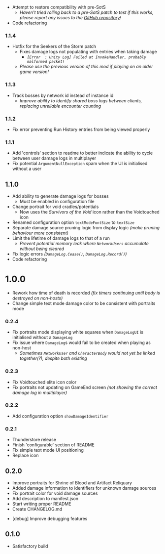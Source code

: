 - Attempt to restore compatibility with pre-SotS
    - *Haven't tried rolling back to a pre-SotS patch to test if this works, please report any issues to the [GitHub repository](https://github.com/itsschwer/ror2-damage-log/issues)!*
- Code refactoring

### 1.1.4
- Hotfix for the Seekers of the Storm patch
    - Fixes damage logs not populating with entries when taking damage
        - *`[Error  : Unity Log] Failed at InvokeHandler, probably malformed packet!`*
    - *Please use the previous version of this mod if playing on an older game version!*

### 1.1.3
- Track bosses by network id instead of instance id
    - *Improve ability to identify shared boss logs between clients, replacing unreliable encounter counting*

### 1.1.2
- Fix error preventing Run History entries from being viewed properly

### 1.1.1
- Add 'controls' section to readme to better indicate the ability to cycle between user damage logs in multiplayer
- Fix potential `ArgumentNullException` spam when the UI is initialised without a user

## 1.1.0
- Add ability to generate damage logs for bosses
    - Must be enabled in configuration file
- Change portrait for void cradles/potentials
    - Now uses the *Survivors of the Void* icon rather than the Voidtouched icon
- Renamed configuration option `textModeFontSize` to `textSize`
- Separate damage source pruning logic from display logic *(make pruning behaviour more consistent)*
- Limit the lifetime of damage logs to that of a run
    - *Prevent potential memory leak where `NetworkUsers` accumulate without being cleared*
- Fix logic errors *(`DamageLog.Cease()`, `DamageLog.Record()`)*
- Code refactoring

# 1.0.0
- Rework how time of death is recorded *(fix timers continuing until body is destroyed on non-hosts)*
- Change simple text mode damage color to be consistent with portraits mode

### 0.2.4
- Fix portraits mode displaying white squares when `DamageLogUI` is initialised without a `DamageLog`
- Fix issue where `DamageLog`s would fail to be created when playing as non-host
    - *Sometimes `NetworkUser` and `CharacterBody` would not yet be linked together(?), despite both existing*

### 0.2.3
- Fix Voidtouched elite icon color
- Fix portraits not updating on GameEnd screen *(not showing the correct damage log in multiplayer)*

### 0.2.2
- Add configuration option `showDamageIdentifier`

### 0.2.1
- Thunderstore release
- Finish 'configurable' section of README
- Fix simple text mode UI positioning
- Replace icon

## 0.2.0
- Improve portraits for Shrine of Blood and Artifact Reliquary
- Added damage information to identifiers for unknown damage sources
- Fix portrait color for void damage sources
- Add description to manifest.json
- Start writing proper README
- Create CHANGELOG.md
<!--  -->
- \[debug\] Improve debugging features

## 0.1.0
- Satisfactory build
